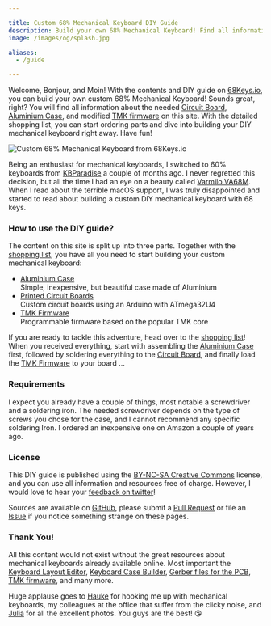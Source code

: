 ```yaml
---

title: Custom 68% Mechanical Keyboard DIY Guide
description: Build your own 68% Mechanical Keyboard! Find all information about the Circuit Board, Aluminium Case, and TMK Firmware. A complete shopping list helps you with ordering all parts, and a detailed DIY guide with photos supports you in building your own keyboard!
image: /images/og/splash.jpg

aliases:
  - /guide

---
```


Welcome, Bonjour, and Moin! With the contents and DIY guide on [68Keys.io][1], you can build your own custom 68% Mechanical Keyboard! Sounds great, right? You will find all information about the needed [Circuit Board][2], [Aluminium Case][3], and modified [TMK firmware][4] on this site. With the detailed shopping list, you can start ordering parts and dive into building your DIY mechanical keyboard right away. Have fun!

![Custom 68% Mechanical Keyboard from 68Keys.io](/images/intro.jpg)

Being an enthusiast for mechanical keyboards, I switched to 60% keyboards from [KBParadise][5] a couple of months ago. I never regretted this decision, but all the time I had an eye on a beauty called [Varmilo VA68M][6]. When I read about the terrible macOS support, I was truly disappointed and started to read about building a custom DIY mechanical keyboard with 68 keys.

### How to use the DIY guide?

The content on this site is split up into three parts. Together with the [shopping list][7], you have all you need to start building your custom mechanical keyboard:

- [Aluminium Case][3]\
  <span>Simple, inexpensive, but beautiful case made of Aluminium</span>
- [Printed Circuit Boards][2]\
  <span>Custom circuit boards using an Arduino with ATmega32U4</span>
- [TMK Firmware][4]\
  <span>Programmable firmware based on the popular TMK core</span>

If you are ready to tackle this adventure, head over to the [shopping list][7]! When you received everything, start with assembling the [Aluminium Case][3] first, followed by soldering everything to the [Circuit Board][2], and finally load the [TMK Firmware][4] to your board&nbsp;…

### Requirements

I expect you already have a couple of things, most notable a screwdriver and a soldering iron. The needed screwdriver depends on the type of screws you chose for the case, and I cannot recommend any specific soldering Iron. I ordered an inexpensive one on Amazon a couple of years ago.

### License

This DIY guide is published using the [BY-NC-SA Creative Commons][8] license, and you can use all information and resources free of charge. However, I would love to hear your [feedback on twitter][9]!

Sources are available on [GitHub][10], please submit a [Pull Request][11] or file an [Issue][12] if you notice something strange on these pages.

### Thank You!

All this content would not exist without the great resources about mechanical keyboards already available online. Most important the [Keyboard Layout Editor][13], [Keyboard Case Builder][14], [Gerber files for the PCB][15], [TMK firmware][16], and many more.

Huge applause goes to [Hauke][17] for hooking me up with mechanical keyboards, my colleagues at the office that suffer from the clicky noise, and [Julia][18] for all the excellent photos. You guys are the best! 😘

[1]: /
[2]: /guide/board/
[3]: /guide/case/
[4]: /guide/firmware/
[5]: http://www.kbp.com.tw/
[6]: http://en.varmilo.com/
[7]: /parts
[8]: https://github.com/sbstjn/68Keys.io/blob/master/LICENSE.md
[9]: https://twitter.com/68keys
[10]: https://github.com/sbstjn/68keys.io
[11]: https://github.com/sbstjn/68keys.io/pulls
[12]: https://github.com/sbstjn/68keys.io/issues
[13]: http://www.keyboard-layout-editor.com/
[14]: http://builder.swillkb.com/
[15]: https://github.com/sbstjn/tmk_keyboard/tree/master/keyboard/mf68/pcb
[16]: https://github.com/sbstjn/tmk_keyboard/tree/master/keyboard/mf68
[17]: https://twitter.com/einjungeauskiel
[18]: http://julia-kestner.de
